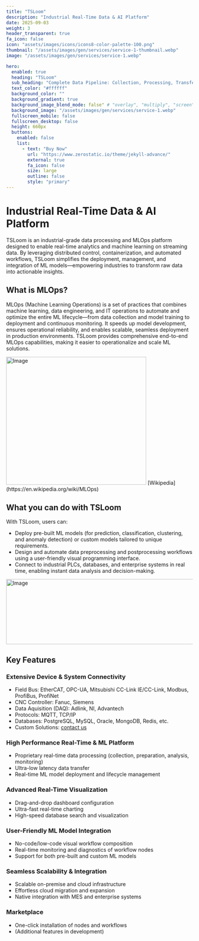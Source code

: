 ```yaml
---
title: "TSLoom"
description: "Industrial Real-Time Data & AI Platform"
date: 2025-09-03
weight: 3
header_transparent: true
fa_icon: false
icon: "assets/images/icons/icons8-color-palette-100.png"
thumbnail: "/assets/images/gen/services/service-1-thumbnail.webp"
image: "/assets/images/gen/services/service-1.webp"

hero:
  enabled: true
  heading: "TSLoom"
  sub_heading: "Complete Data Pipeline: Collection, Processing, Transfer, Analysis, Storage, and Visualization"
  text_color: "#ffffff"
  background_color: ""
  background_gradient: true
  background_image_blend_mode: false" # "overlay", "multiply", "screen"
  background_image: "/assets/images/gen/services/service-1.webp"
  fullscreen_mobile: false
  fullscreen_desktop: false
  height: 660px
  buttons:
    enabled: false
    list:
      - text: "Buy Now"
        url: "https://www.zerostatic.io/theme/jekyll-advance/"
        external: true
        fa_icon: false
        size: large
        outline: false
        style: "primary"
---
```


# Industrial Real-Time Data & AI Platform
 
TSLoom is an industrial-grade data processing and MLOps platform designed to enable real-time analytics and machine learning on streaming data. By leveraging distributed control, containerization, and automated workflows, TSLoom simplifies the deployment, management, and integration of ML models—empowering industries to transform raw data into actionable insights.

## What is MLOps?

MLOps (Machine Learning Operations) is a set of practices that combines machine learning, data engineering, and IT operations to automate and optimize the entire ML lifecycle—from data collection and model training to deployment and continuous monitoring. It speeds up model development, ensures operational reliability, and enables scalable, seamless deployment in production environments.
TSLoom provides comprehensive end-to-end MLOps capabilities, making it easier to operationalize and scale ML solutions.

<img width="378" height="346" alt="Image" src="https://github.com/user-attachments/assets/797f417e-fb70-4169-8239-5321f332ad42" />
[Wikipedia](https://en.wikipedia.org/wiki/MLOps)

<!--{% include framework/shortcodes/figure.html src="/assets/images/gen/content/content-1.webp" title="Steve Francia" caption="Designing in Figma" alt="Photo of designing a website in Figma" link="https://figma.com" target="_blank" %}-->

## What you can do with TSLoom

With TSLoom, users can:
- Deploy pre-built ML models (for prediction, classification, clustering, and anomaly detection) or custom models tailored to unique requirements.
- Design and automate data preprocessing and postprocessing workflows using a user-friendly visual programming interface.
- Connect to industrial PLCs, databases, and enterprise systems in real time, enabling instant data analysis and decision-making.
<img width="786" height="176" alt="Image" src="https://github.com/user-attachments/assets/a1d1d6f9-1e5a-48f7-a915-eeef8a920830" />

## Key Features

### Extensive Device & System Connectivity
- Field Bus: EtherCAT, OPC-UA, Mitsubishi CC-Link IE/CC-Link, Modbus, ProfiBus, ProfiNet
- CNC Controller: Fanuc, Siemens
- Data Aquisition (DAQ): Adlink, NI, Advantech
- Protocols: MQTT, TCP/IP
- Databases: PostgreSQL, MySQL, Oracle, MongoDB, Redis, etc.
- Custom Solutions: [contact us](mailto:info@vcanus.com)

### High Performance Real-Time & ML Platform
- Proprietary real-time data processing (collection, preparation, analysis, monitoring)
- Ultra-low latency data transfer
- Real-time ML model deployment and lifecycle management

### Advanced Real-Time Visualization
- Drag-and-drop dashboard configuration
- Ultra-fast real-time charting
- High-speed database search and visualization

### User-Friendly ML Model Integration
- No-code/low-code visual workflow composition
- Real-time monitoring and diagnostics of workflow nodes
- Support for both pre-built and custom ML models

### Seamless Scalability & Integration
- Scalable on-premise and cloud infrastructure
- Effortless cloud migration and expansion
- Native integration with MES and enterprise systems

### Marketplace
- One-click installation of nodes and workflows
- (Additional features in development)


<!--{% include framework/shortcodes/youtube.html id='2M6dJ2Uynhg' %}-->


